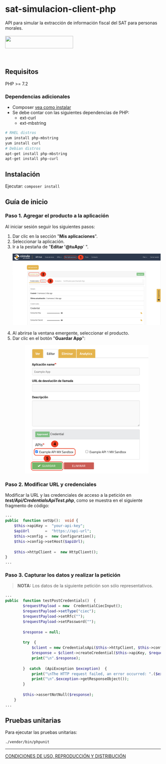 # sat-simulacion-client-php

API para simular la extracción de información fiscal del SAT para personas morales.
<br/><br><img src='https://developer.circulodecredito.com.mx/sites/default/files/2020-10/circulo_de_credito-apihub.png' height='40' width='220'/></p><br/>

## Requisitos

PHP >= 7.2
### Dependencias adicionales
- Composer [vea como instalar][1]
- Se debe contar con las siguientes dependencias de PHP:
    - ext-curl
    - ext-mbstring
```sh
# RHEL distros
yum install php-mbstring
yum install curl
# Debian distros
apt-get install php-mbstring
apt-get install php-curl
```

## Instalación

Ejecutar: `composer install`

## Guía de inicio

### Paso 1. Agregar el producto a la aplicación

Al iniciar sesión seguir los siguientes pasos:

 1. Dar clic en la sección "**Mis aplicaciones**".
 2. Seleccionar la aplicación.
 3. Ir a la pestaña de "**Editar '@tuApp**' ".
    <p align="center">
      <img src="https://github.com/APIHub-CdC/imagenes-cdc/blob/master/edit_applications.jpg" width="900">
    </p>
 4. Al abrirse la ventana emergente, seleccionar el producto.
 5. Dar clic en el botón "**Guardar App**":
    <p align="center">
      <img src="https://github.com/APIHub-CdC/imagenes-cdc/blob/master/selected_product.jpg" width="400">
    </p>


### Paso 2. Modificar URL y credenciales

 Modificar la URL y las credenciales de acceso a la petición en ***test/Api/CredentialsApiTest.php***, como se muestra en el siguiente fragmento de código:

```php
...
public  function setUp():  void {
    $this->apiKey =  "your-api-key";
    $apiUrl       =  "https://api-url";
    $this->config =  new Configuration();
    $this->config->setHost($apiUrl);
    
    $this->httpClient =  new HttpClient();
}
...
 ```
 
 ### Paso 3. Capturar los datos y realizar la petición

> **NOTA:** Los datos de la siguiente petición son sólo representativos.
```php
...
public  function testPostCredentials()  {
        $requestPayload = new  CredentialCiecInput();
        $requestPayload->setType("ciec");
        $requestPayload->setRfc("");
        $requestPayload->setPassword("");
    
        $response = null;
    
        try  {
            $client = new CredentialsApi($this->httpClient, $this->config);
            $response = $client->createCredential($this->apiKey, $requestPayload);
            print("\n".$response);
            
        }  catch  (ApiException $exception)  {
            print("\nThe HTTP request failed, an error occurred: ".($exception->getMessage()));
            print("\n".$exception->getResponseObject());
        }
    
        $this->assertNotNull($response);
    }
...
```

## Pruebas unitarias

Para ejecutar las pruebas unitarias:
```sh
./vendor/bin/phpunit
```
[1]: https://getcomposer.org/doc/00-intro.md#installation-linux-unix-macos

---
[CONDICIONES DE USO, REPRODUCCIÓN Y DISTRIBUCIÓN](https://github.com/APIHub-CdC/licencias-cdc)

[1]: https://getcomposer.org/doc/00-intro.md#installation-linux-unix-macos
